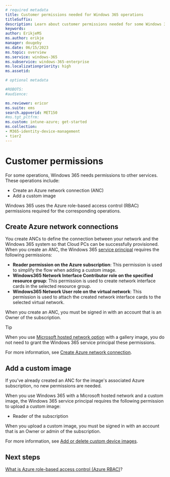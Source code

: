 ```yaml
---
# required metadata
title: Customer permissions needed for Windows 365 operations
titleSuffix:
description: Learn about customer permissions needed for some Windows 365 operations
keywords:
author: ErikjeMS  
ms.author: erikje
manager: dougeby
ms.date: 06/15/2023
ms.topic: overview
ms.service: windows-365
ms.subservice: windows-365-enterprise
ms.localizationpriority: high
ms.assetid: 

# optional metadata

#ROBOTS:
#audience:

ms.reviewer: ericor
ms.suite: ems
search.appverid: MET150
#ms.tgt_pltfrm:
ms.custom: intune-azure; get-started
ms.collection:
- M365-identity-device-management
- tier2
---
```


# Customer permissions

For some operations, Windows 365 needs permissions to other services. These operations include:

- Create an Azure network connection (ANC)
- Add a custom image

Windows 365 uses the Azure role-based access control (RBAC) permissions required for the corresponding operations.

## Create Azure network connections

You create ANCs to define the connection between your network and the Windows 365 system so that Cloud PCs can be successfully provisioned. When you create an ANC, the Windows 365 [service principal](/azure/active-directory/fundamentals/service-accounts-introduction-azure#service-principals) requires the following permissions:

- **Reader permission on the Azure subscription**: This permission is used to simplify the flow when adding a custom image.
- **Windows365 Network Interface Contributor role on the specified resource group**: This permission is used to create network interface cards in the selected resource group.
- **Windows365 Network User role on the virtual network**: This permission is used to attach the created network interface cards to the selected virtual network. 

When you create an ANC, you must be signed in with an account that is an Owner of the subscription. 

> [!TIP]
> When you use [Microsoft hosted network option](architecture.md#virtual-network-connectivity) with a gallery image, you do not need to grant the Windows 365 service principal these permissions.

For more information, see [Create Azure network connection](create-azure-network-connection.md).

## Add a custom image

If you’ve already created an ANC for the image's associated Azure subscription, no new permissions are needed.

When you use Windows 365 with a Microsoft hosted network and a custom image, the Windows 365 service principal requires the following permission to upload a custom image:

- Reader of the subscription

When you upload a custom image, you must be signed in with an account that is an Owner or admin of the subscription.

For more information, see [Add or delete custom device images](add-device-images.md).

<!-- ########################## -->
## Next steps

[What is Azure role-based access control (Azure RBAC)](/azure/role-based-access-control/overview)?
